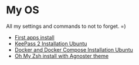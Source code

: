 # My OS

All my settings and commands to not to forget. =)

* [First apps install](/linux/install.md)
* [KeePass 2 Installation Ubuntu](/linux/keepass2/install.md)
* [Docker and Docker Compose Installation Ubuntu](/linux/docker/install.md)
* [Oh My Zsh install with Agnoster theme](/linux/oh-my-zsh/install.md)
